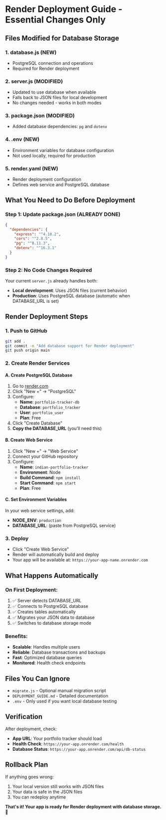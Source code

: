 # Render Deployment Guide - Essential Changes Only

## Files Modified for Database Storage

### 1. **database.js** (NEW)
- PostgreSQL connection and operations
- Required for Render deployment

### 2. **server.js** (MODIFIED)
- Updated to use database when available
- Falls back to JSON files for local development
- No changes needed - works in both modes

### 3. **package.json** (MODIFIED)
- Added database dependencies: `pg` and `dotenv`

### 4. **.env** (NEW)
- Environment variables for database configuration
- Not used locally, required for production

### 5. **render.yaml** (NEW)
- Render deployment configuration
- Defines web service and PostgreSQL database

## What You Need to Do Before Deployment

### Step 1: Update package.json (ALREADY DONE)
```json
{
  "dependencies": {
    "express": "^4.18.2",
    "cors": "^2.8.5",
    "pg": "^8.11.3",
    "dotenv": "^16.3.1"
  }
}
```

### Step 2: No Code Changes Required
Your current `server.js` already handles both:
- **Local development**: Uses JSON files (current behavior)
- **Production**: Uses PostgreSQL database (automatic when DATABASE_URL is set)

## Render Deployment Steps

### 1. Push to GitHub
```bash
git add .
git commit -m "Add database support for Render deployment"
git push origin main
```

### 2. Create Render Services

#### A. Create PostgreSQL Database
1. Go to [render.com](https://render.com)
2. Click "New +" → "PostgreSQL"
3. Configure:
   - **Name**: `portfolio-tracker-db`
   - **Database**: `portfolio_tracker`
   - **User**: `portfolio_user`
   - **Plan**: Free
4. Click "Create Database"
5. **Copy the DATABASE_URL** (you'll need this)

#### B. Create Web Service
1. Click "New +" → "Web Service"
2. Connect your GitHub repository
3. Configure:
   - **Name**: `indian-portfolio-tracker`
   - **Environment**: Node
   - **Build Command**: `npm install`
   - **Start Command**: `npm start`
   - **Plan**: Free

#### C. Set Environment Variables
In your web service settings, add:
- **NODE_ENV**: `production`
- **DATABASE_URL**: (paste from PostgreSQL service)

### 3. Deploy
- Click "Create Web Service"
- Render will automatically build and deploy
- Your app will be available at: `https://your-app-name.onrender.com`

## What Happens Automatically

### On First Deployment:
1. ✅ Server detects DATABASE_URL
2. ✅ Connects to PostgreSQL database
3. ✅ Creates tables automatically
4. ✅ Migrates your JSON data to database
5. ✅ Switches to database storage mode

### Benefits:
- **Scalable**: Handles multiple users
- **Reliable**: Database transactions and backups
- **Fast**: Optimized database queries
- **Monitored**: Health check endpoints

## Files You Can Ignore
- `migrate.js` - Optional manual migration script
- `DEPLOYMENT_GUIDE.md` - Detailed documentation
- `.env` - Only used if you want local database testing

## Verification
After deployment, check:
- **App URL**: Your portfolio tracker should load
- **Health Check**: `https://your-app.onrender.com/health`
- **Database Status**: `https://your-app.onrender.com/api/db-status`

## Rollback Plan
If anything goes wrong:
1. Your local version still works with JSON files
2. Your data is safe in the JSON files
3. You can redeploy anytime

**That's it! Your app is ready for Render deployment with database storage.** 🚀
